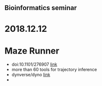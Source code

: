 ## Bioinformatics seminar

# 2018.12.12
# Maze Runner

  - doi:10.1101/276907 [link](https://www.biorxiv.org/content/early/2018/03/05/276907)
  - more than 60 tools for trajectory inference
  - dynverse/dyno [link](https://github.com/dynverse/dyno)
  -

